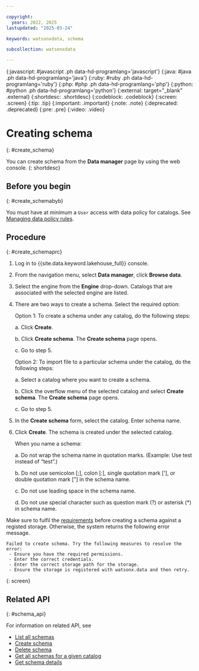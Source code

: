 ```yaml
---

copyright:
  years: 2022, 2025
lastupdated: "2025-03-24"

keywords: watsonxdata, schema

subcollection: watsonxdata

---
```


{:javascript: #javascript .ph data-hd-programlang='javascript'}
{:java: #java .ph data-hd-programlang='java'}
{:ruby: #ruby .ph data-hd-programlang='ruby'}
{:php: #php .ph data-hd-programlang='php'}
{:python: #python .ph data-hd-programlang='python'}
{:external: target="_blank" .external}
{:shortdesc: .shortdesc}
{:codeblock: .codeblock}
{:screen: .screen}
{:tip: .tip}
{:important: .important}
{:note: .note}
{:deprecated: .deprecated}
{:pre: .pre}
{:video: .video}

# Creating schema
{: #create_schema}

You can create schema from the **Data manager** page by using the web console.
{: shortdesc}

## Before you begin
{: #create_schemabyb}

You must have at minimum a `User` access with data policy for catalogs. See [Managing data policy rules](/docs/watsonxdata?topic=watsonxdata-data_policy).

## Procedure
{: #create_schemaprc}

1. Log in to {{site.data.keyword.lakehouse_full}} console.
1. From the navigation menu, select **Data manager**, click **Browse data**.
1. Select the engine from the **Engine** drop-down. Catalogs that are associated with the selected engine are listed.

1. There are two ways to create a schema. Select the required option:

   Option 1: To create a schema under any catalog, do the following steps:

   a. Click **Create**.

   b. Click **Create schema**. The **Create schema** page opens.

   c. Go to step 5.

   Option 2: To import file to a particular schema under the catalog, do the following steps:

   a. Select a catalog where you want to create a schema.

   b. Click the overflow menu of the selected catalog and select **Create schema**. The **Create schema** page opens.

   c. Go to step 5.

1. In the **Create schema** form, select the catalog. Enter schema name.

1. Click **Create**. The schema is created under the selected catalog.

   When you name a schema:

   a. Do not wrap the schema name in quotation marks. (Example: Use test instead of “test”.)

   b. Do not use semicolon [;], colon [:], single quotation mark ['], or double quotation mark ["] in the schema name.

   c. Do not use leading space in the schema name.

   d. Do not use special character such as question mark (?) or asterisk (*) in schema name.

Make sure to fulfil the [requirements]({{site.data.keyword.ref-reg_bucket-link}}) before creating a schema against a registed storage. Otherwise, the system returns the following error message.

```text
Failed to create schema. Try the following measures to resolve the error:
 - Ensure you have the required permissions.
 - Enter the correct credentials.
 - Enter the correct storage path for the storage.
 - Ensure the storage is registered with watsonx.data and then retry.
```
{: screen}

## Related API
{: #schema_api}

For information on related API, see
* [List all schemas](https://cloud.ibm.com/apidocs/watsonxdata-software#list-schemas)
* [Create schema](https://cloud.ibm.com/apidocs/watsonxdata-software#create-schema)
* [Delete schema](https://cloud.ibm.com/apidocs/watsonxdata-software#delete-schema)
* [Get all schemas for a given catalog](https://cloud.ibm.com/apidocs/watsonxdata#list-all-schemas)
* [Get schema details](https://cloud.ibm.com/apidocs/watsonxdata#get-schema-details)
